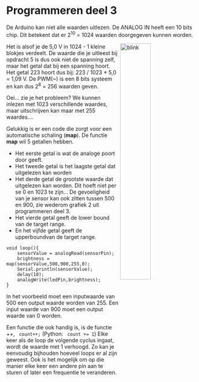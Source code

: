 # Programmeren deel 3

De Arduino kan niet alle waarden uitlezen. 
De ANALOG IN heeft een 10 bits chip. 
Dit betekent dat er 2<sup>10</sup> = 1024 waarden doorgegeven kunnen worden. 
<p>
  <img align="right" src="../../../figures/arduino/programmeren3/Picture7.jpg" width="40%" title="blink">
</p>

Het is alsof je de 5,0 V in 1024 - 1 kleine blokjes verdeelt. 
De waarde die je uitleest bij opdracht 5 is dus ook niet de spanning zelf, maar het getal dat bij een spanning hoort. 
Het getal 223 hoort dus bij: 223 / 1023 * 5,0 = 1,09 V. 
De PWM(~) is een 8 bits systeem en kan dus 2<sup>8</sup> = 256 waarden geven.

Oei… zie je het probleem? 
We kunnen inlezen met 1023 verschillende waardes, maar uitschrijven kan maar met 255 waardes…. 

Gelukkig is er een code die zorgt voor een automatische schaling (**map**). 
De functie **map** wil 5 getallen hebben. 
- Het eerste getal is wat de analoge poort door geeft. 
- Het tweede getal is het laagste getal dat uitgelezen kan worden
- Het derde getal de grootste waarde dat uitgelezen kan worden. Dit hoeft niet per se 0 en 1023 te zijn… 
  De gevoeligheid van je sensor kan ook zitten tussen 500 en 900, zie wederom grafiek 2 uit programmeren deel 3. 
- Het vierde getal geeft de lower bound van de target range. 
- En het vijfde getal geeft de upperboundvan de target range. 

```
void loop(){
    sensorValue = analogRead(sensorPin);
    brightness = map(sensorValue,500,900,255,0);
    Serial.println(sensorValue);
    delay(10);
    analogWrite(ledPin,brightness);
}
```

In het voorbeeld moet een inputwaarde van 500 een output waarde worden van 255. 
Een input waarde van 900 moet een output waarde van 0 worden.

Een functie die ook handig is, is de functie ++, ``` count++;``` (Python: ``` count += 1```)
Elke keer als de loop de volgende cyclus ingaat, wordt de waarde met 1 verhoogd. 
Zo kan je eenvoudig bijhouden hoeveel loops er al zijn geweest. 
Ook is het mogelijk om op die manier elke keer een andere pin aan te sturen of later een frequentie te veranderen.